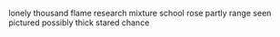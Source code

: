 lonely thousand flame research mixture school rose partly range seen pictured possibly thick stared chance